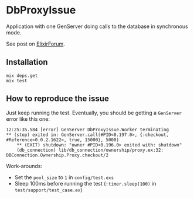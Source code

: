# DbProxyIssue

Application with one GenServer doing calls to the database in synchronous mode.

See post on [ElixirForum](https://elixirforum.com/t/issue-with-dbconnection-ownership-proxy-checkout-and-genserver-process/4334).

## Installation

```
mix deps.get
mix test
```

## How to reproduce the issue

Just keep running the test.  Eventually, you should be getting a `GenServer` error like this one:

```
12:25:35.584 [error] GenServer DbProxyIssue.Worker terminating
** (stop) exited in: GenServer.call(#PID<0.197.0>, {:checkout, #Reference<0.0.2.1622>, true, 15000}, 5000)
    ** (EXIT) shutdown: "owner #PID<0.196.0> exited with: shutdown"
    (db_connection) lib/db_connection/ownership/proxy.ex:32: DBConnection.Ownership.Proxy.checkout/2
```

Work-arounds:

- Set the `pool_size` to `1` in `config/test.exs`
- Sleep 100ms before running the test (`:timer.sleep(100)` in `test/support/test_case.ex`)
